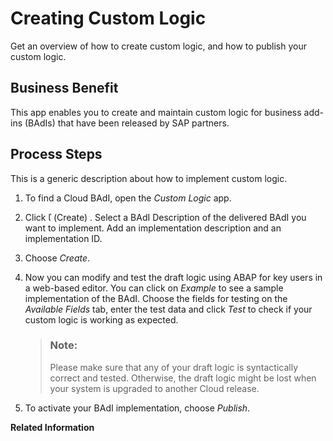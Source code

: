 <!-- loioff3abbac89064f4686774be6292831c4 -->

# Creating Custom Logic

Get an overview of how to create custom logic, and how to publish your custom logic.



<a name="loioff3abbac89064f4686774be6292831c4__section_trl_v23_yz"/>

## Business Benefit

This app enables you to create and maintain custom logic for business add-ins \(BAdIs\) that have been released by SAP partners.



<a name="loioff3abbac89064f4686774be6292831c4__section_url_v23_yz"/>

## Process Steps



This is a generic description about how to implement custom logic.

1.  To find a Cloud BAdI, open the *Custom Logic* app.
2.  Click   \(Create\)  . Select a BAdI Description of the delivered BAdI you want to implement. Add an implementation description and an implementation ID.
3.  Choose *Create*.
4.  Now you can modify and test the draft logic using ABAP for key users in a web-based editor. You can click on *Example* to see a sample implementation of the BAdI. Choose the fields for testing on the *Available Fields* tab, enter the test data and click *Test* to check if your custom logic is working as expected.

    > ### Note:  
    > Please make sure that any of your draft logic is syntactically correct and tested. Otherwise, the draft logic might be lost when your system is upgraded to another Cloud release.

5.  To activate your BAdI implementation, choose *Publish*.

**Related Information**  
















